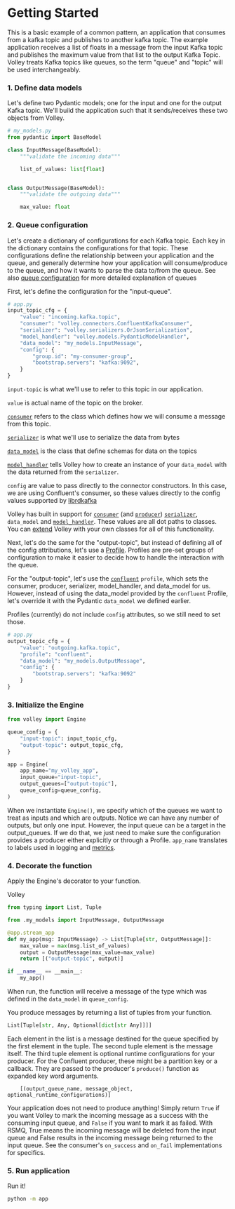# Getting Started

This is a basic example of a common pattern, an application that consumes from a kafka topic and publishes to another kafka topic. The example application receives a list of floats in a message from the input Kafka topic and publishes the maximum value from that list to the output Kafka Topic. Volley treats Kafka topics like queues, so the term "queue" and "topic" will be used interchangeably.


### 1. Define data models

Let's define two Pydantic models; one for the input and one for the output Kafka topic. We'll build the application such that it sends/receives these two objects from Volley.

```python
# my_models.py
from pydantic import BaseModel

class InputMessage(BaseModel):
    """validate the incoming data"""

    list_of_values: list[float]


class OutputMessage(BaseModel):
    """validate the outgoing data"""

    max_value: float
```

### 2. Queue configuration

Let's create a dictionary of configurations for each Kafka topic. Each key in the dictionary contains the configurations for that topic. These configurations define the relationship between your application and the queue, and generally determine how your application will consume/produce to the queue, and how it wants to parse the data to/from the queue. See also [queue configuration](./queue_config.md) for more detailed explanation of queues

First, let's define the configuration for the "input-queue".

```python
# app.py
input_topic_cfg = {
    "value": "incoming.kafka.topic",
    "consumer": "volley.connectors.ConfluentKafkaConsumer",
    "serializer": "volley.serializers.OrJsonSerialization",
    "model_handler": "volley.models.PydanticModelHandler",
    "data_model": "my_models.InputMessage",
    "config": {
        "group.id": "my-consumer-group",
        "bootstrap.servers": "kafka:9092",
    }
}
```

`input-topic` is what we'll use to refer to this topic in our application. 

`value` is actual name of the topic on the broker. 

[`consumer`](./connectors/kafka.md#ConfluentKafkaConsumer) refers to the class which defines how we will consume a message from this topic.

[`serializer`](./serializers/JsonSerialization.md) is what we'll use to serialize the data from bytes 

[`data_model`](.models/) is the class that define schemas for data on the topics

[`model_handler`](./models/PydanticModelHandler.md) tells Volley how to create an instance of your `data_model` with the data returned from the `serializer`.

`config` are value to pass directly to the connector constructors. In this case, we are using Confluent's consumer, so these values directly to the config values supported by [librdkafka](https://github.com/edenhill/librdkafka/blob/master/CONFIGURATION.md)


Volley has built in support for [`consumer`](./connectors/overview.md) (and [`producer`](./connectors/overview.md)) [`serializer`](./serializers/overview.md), `data_model` and [`model_handler`](./models/overview.md). These values are all dot paths to classes. You can [extend](./extending.md) Volley with your own classes for all of this functionality.


Next, let's do the same for the "output-topic", but instead of defining all of the config attributions, let's use a [Profile](./profiles.md). Profiles are pre-set groups of configuration to make it easier to decide how to handle the interaction with the queue.

For the "output-topic", let's use the [`confluent`](./profiles.md#confluent) `profile`, which sets the consumer, producer, serializer, model_handler, and data_model for us. However, instead of using the data_model provided by the `confluent` Profile, let's override it with the Pydantic `data_model` we defined earlier.

Profiles (currently) do not include `config` attributes, so we still need to set those.

```python
# app.py
output_topic_cfg = {
    "value": "outgoing.kafka.topic",
    "profile": "confluent",
    "data_model": "my_models.OutputMessage",
    "config": {
        "bootstrap.servers": "kafka:9092"
    }
}
```

### 3. Initialize the Engine


```python
from volley import Engine

queue_config = {
    "input-topic": input_topic_cfg,
    "output-topic": output_topic_cfg,
}

app = Engine(
    app_name="my_volley_app",
    input_queue="input-topic",
    output_queues=["output-topic"],
    queue_config=queue_config,
)
```

When we instantiate `Engine()`, we specify which of the queues we want to treat as inputs and which are outputs. Notice we can have any number of outputs, but only one input. However, the input queue can be a target in the output_queues. If we do that, we just need to make sure the configuration provides a producer either explicitly or through a Profile.  `app_name` translates to labels used in logging and [metrics](./metrics.md).


### 4. Decorate the function

Apply the Engine's decorator to your function.


Volley 
```python
from typing import List, Tuple

from .my_models import InputMessage, OutputMessage

@app.stream_app
def my_app(msg: InputMessage) -> List[Tuple[str, OutputMessage]]:
    max_value = max(msg.list_of_values)
    output = OutputMessage(max_value=max_value)
    return [("output-topic", output)]

if __name__ == __main__:
    my_app()
```

When run, the function will receive a message of the type which was defined in the `data_model` in `queue_config`.

You produce messages by returning a list of tuples from your function.

```python
List[Tuple[str, Any, Optional[dict[str Any]]]]
```

Each element in the list is a message destined for the queue specified by the first element in the tuple. The second tuple element is the message itself. The third tuple element is optional runtime configurations for your producer. For the Confluent producer, these might be a partition key or a callback. They are passed to the producer's `produce()` function as expanded key word arguments.

        [(output_queue_name, message_object, optional_runtime_configurations)]

Your application does not need to produce anything! Simply return `True` if you want Volley to mark the incoming message as a success with the consuming input queue, and `False` if you want to mark it as failed. With RSMQ, True means the incoming message will be deleted from the input queue and False results in the incoming message being returned to the input queue. See the consumer's `on_success` and `on_fail` implementations for specifics.

### 5. Run application

Run it!

```bash
python -m app
```